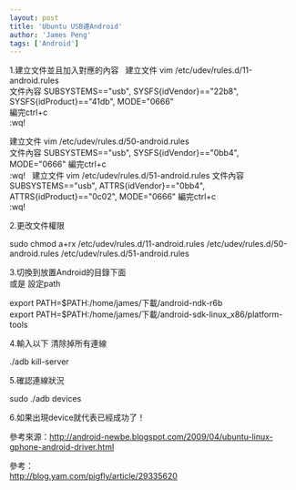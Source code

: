 ```yaml
---
layout: post
title: 'Ubuntu USB連Android'
author: 'James Peng'
tags: ['Android']
---
```


  
1.建立文件並且加入對應的內容
 
建立文件 vim /etc/udev/rules.d/11-android.rules  
文件內容 SUBSYSTEMS=="usb", SYSFS{idVendor}=="22b8",
SYSFS{idProduct}=="41db", MODE="0666"  
編完ctrl+c  
:wq!
  
建立文件 vim /etc/udev/rules.d/50-android.rules  
文件內容 SUBSYSTEMS=="usb", SYSFS{idVendor}=="0bb4", MODE="0666"
編完ctrl+c  
:wq!
 
建立文件 vim /etc/udev/rules.d/51-android.rules
文件內容 SUBSYSTEMS=="usb", ATTRS{idVendor}=="0bb4",
ATTRS{idProduct}=="0c02", MODE="0666"
編完ctrl+c  
:wq!  
  
2.更改文件權限  
  
sudo chmod a+rx /etc/udev/rules.d/11-android.rules
/etc/udev/rules.d/50-android.rules /etc/udev/rules.d/51-android.rules  
  
3.切換到放置Android的目錄下面  
 或是 設定path  
  
export PATH=\$PATH:/home/james/下載/android-ndk-r6b  
export
PATH=\$PATH:/home/james/下載/android-sdk-linux\_x86/platform-tools  
  
  
4.輸入以下 清除掉所有連線  
  
./adb kill-server  
  
5.確認連線狀況  
  
sudo ./adb devices  
  
6.如果出現device就代表已經成功了！  
  
參考來源：http://android-newbe.blogspot.com/2009/04/ubuntu-linux-gphone-android-driver.html  
  
  
參考：  
http://blog.yam.com/pigfly/article/29335620
